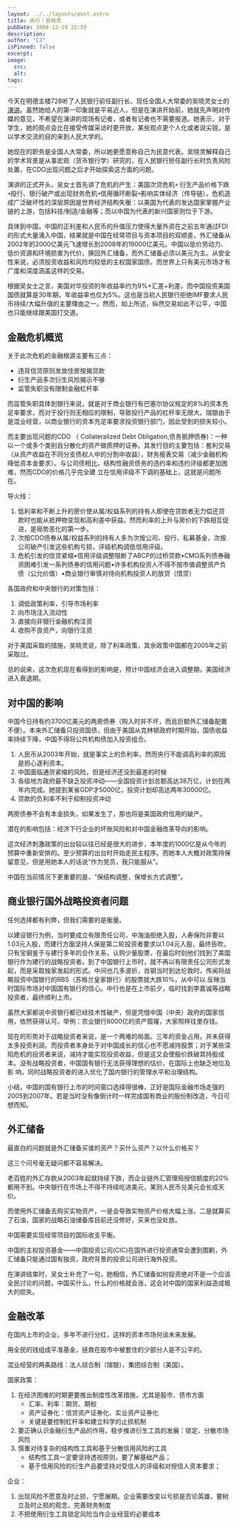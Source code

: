 ```yaml
---
layout: ../../layouts/post.astro
title: 央行：吴晓灵
pubDate: 2008-12-19 22:59
description: 
author: "CJ"
isPinned: false
excerpt: 
image:
  src:
  alt:
tags: 
---
```

今天在明德主楼728听了人民银行前任副行长、现任全国人大常委的吴晓灵女士的<a href="http://www.hanqing.ruc.edu.cn/detail.php?class=news&amp;iClassID=8&amp;iInfoID=513">演讲</a>。虽然她给人的第一印象就是平易近人，但是在演讲开始前，她就先声明对传媒的意见，不希望在演讲的现场有记者，或者有记者也不需要报道。她表示，对于学生，她的观点会比在接受传媒采访时更开放，某些观点更个人化或者说尖锐，是以学术交流的目的来到人民大学的。

她现在的职务是全国人大常委，所以她更愿意称自己为民意代表。吴晓灵解释自己的学术背景是从事宏观（货币银行学）研究的，在人民银行担任副行长时负责风险处置，在CDO出现问题之后才开始探索这方面的问题。

演讲的正式开头，吴女士首先讲了危机的产生：美国次贷危机￫ 衍生产品价格下跌￫投行、银行破产或出现财务危机￫信用循环断裂￫影响实体经济（传导链）。危机造成广泛破坏性的深层原因是世界经济结构失衡：以美国为代表的发达国家掌握产业链的上游，包括科技/制造/金融等；而以中国为代表的新兴国家则位于下游。

具体到中国，中国的正利差和人民币的升值压力使得大量外资在之前五年通过FDI的形式大量涌入中国，结果就是中国在经常项目与资本项目的双顺差，外汇储备从2002年的2000亿美元飞速增长到2008年的19000亿美元。中国以低价劳动力、低价资源和环境损害为代价，换回外汇储备，而外汇储备必须以美元为主。从安全性来说，必须投资收益和风险均较低的主权国家国债，而世界上只有美元市场才有广度和深度涵盖这样的交易。

根据吴女士之言，美国对华投资的年收益率约为9%+汇差+利差，而中国投资美国国债就算是30年期，年收益率也仅为5%。这也是当初人民银行拒绝IMF要求人民币持续/大幅升值的主要理由之一。然而，如上所述，纵然交易如此不公平，中国也只能继续跟美国打交道。
<h2>金融危机概览</h2>
关于此次危机的金融根源主要有三点：

+ 违背信贷原则发放住房按揭贷款
+ 衍生产品多次衍生风险揭示不够
+ 监管失职没有限制金融杠杆率

而监管失职具体到银行来说，就是对于商业银行有巴塞尔协议规定的8%的资本充足率要求，而对于投行则无相应的限制，导致投行产品的杠杆率无限大。瑞银由于是混业经营，以商业银行的资本充足率要求投资银行部门，因此受到的损失较小。

而主要出现问题的CDO （ Collateralized Debt Obligation,债务抵押债券)：一种以一个或多个类别且分散化的资产做质押的证券。其发行目的主要包括：套利交易（从资产收益在不同分支债权人中的分割中收益），财务报表交易（减少金融机构降低资本金要求）。与公司债相比，结构性融资债务的违约率和违约评级都更加困难，然而CDO的价格几乎完全建 立在信用评级不下调的基础上，这就是问题所在。

导火线：

1. 低利率和不断上升的房价使从属/权益系列的持有人即使在贷款者无力偿还贷款时也能从抵押物变现和高利差中获益。然而利率的上升与房价的下跌相互促进，是局势恶化的第一步。
2. 次按CDO债券从属/权益系列的持有人多为次按公司、投行、私募基金，次按公司破产引发这些机构亏损，评级机构调低信用评级。
3. 危机引发的信贷紧缩•信用评级调整阻断了ABCP的过桥贷款•CMO系列债券融资困难引发一系列债券的信用问题•许多机构投资人不得不按市值调整资产负债（公允价值）•商业银行审慎对待向机构投资人的放贷（惜贷）

各国政府和中央银行的对策包括：

1. 调低政策利率，引导市场利率
2. 向市场注入流动性
3. 直接向非银行金融机构注资
4. 收购不良资产，向银行注资

对于美国采取的措施，吴晓灵说，除了利率政策，其余政策中国都在2005年之前采取过。

总的说来，这次危机现在看得到的影响是，预计中国经济会进入调整期，美国经济进入衰退期。
<h2>对中国的影响</h2>
中国今日持有约3700亿美元的两房债券（购入时并不坏，而且巨额外汇储备配置不便）。本来外汇储备只投资国债，但由于美国从克林顿政府时期开始，国债收益率持续下降，中国不得将公共机构债加入投资组合。
<ol>
	<li>人民币从2003年开始，就是事实上的负利率，然而央行不能调高利率的原因是担心逐利资本。</li>
	<li>中国面临通货紧缩的风险，但是经济还没到最差的时候</li>
	<li>各级地方政府最不缺乏投资冲动——全国投资计划总额高达38万亿，计划在两年内完成。她提到某省GDP才5000亿，投资计划却高达两年30000亿。</li>
	<li>贷款的负利率不利于抑制投资冲动</li>
</ol>
两房债券不会有本金损失，如果发生了，那也将是美国政府信用的破产。

潜在的影响包括：经济下行企业的坏账风险和对中国金融改革导向的影响。

这次经济刺激政策的出台较以往已经是很大的进步，本年度的1000亿是从今年的预算中重新安排的。至少预算的出台时开始走民主程序。而她本人大概对政策持保留意见，但是用她本人的话说“作为党员，我只能服从”。

中国在当前情况下更重要的是，“保结构调整，保增长方式调整”。
<h2>商业银行国外战略投资者问题</h2>
任何选择都有利弊，但我们需要的是衡量。

以建设银行为例，当时要成立有限责任公司，中海油拒绝入股，人寿保险非要以1.03元入股，而建行方面坚持人保是第二轮投资者要求以1.04元入股，最终告吹，只有宝钢鉴于与建行多年的合作关系，认购少量股票，在最后时刻他们找到了美国银行作为建行的战略投资者。到了中国银行上市时，就不再以有限责任公司形式发起，而是采取独家发起的形式。中间也几多波折，肖钢当时到达伦敦时，传闻将战略投资中国银行的RBS（苏格兰皇家银行）的股票就大跌10%，从中可以 反映当时国际市场对中国国有银行的信心。中行也是在上市前夕，临时找到李嘉诚等战略投资者，最终顺利上市。

虽然大家都说中资银行都已经技术性破产，但是凭借中国（中央）政府的国家信用，依然获得认可。举例：农业银行8000亿的资产窟窿，大家照样往里存钱。

现在的形势对于战略投资者来说，是一个两难的局面。三年的资金占用，并未获得太多投资利润，而投资者本身处于对中国成长的信心也不愿减持股票；对于某些深陷危机的投资者来说，减持才能实现投资收益，但是这又会使股价跌破其持股成本。没有战略投资者，中国国有银行无法获得理想的估价，在国际上也缺乏地位及影 响，同时战略投资者的进入优化了国内银行的管理水平和治理结构。

小结，中国的国有银行上市的时间窗口选择得很棒，正好是国际金融市场走强的2005到2007年。若是当时没有像倒计时一样完成国有商业的股份制改造，今日可想而知。
<h2>外汇储备</h2>
最直白的问题就是外汇储备买谁的资产？买什么资产？以什么价格买？

这三个问号毫无疑问都不容易解决。

老百姓的外汇存款从2003年起就持续下跌，而企业链外汇管理局授信额度的20%都用不到。中央银行在市场上不得不持续吃进美元，某则人民币兑美元会长成天价。

而使用外汇储备去购买实物资产，一是会导致实物资产价格大幅上涨，二是就算买了石油，国家的战略石油储备库目前还没修好，买来也没处放。

中国需要实现经常项目的国际收支平衡。

中国的主权投资基金——中国投资公司(CIC)在国外进行投资通常会遭到围剿，外汇储备只能通过国有独资，政府背景的投资公司进行海外投资。

在演讲结束时，吴女士补充了一句，她相信，外汇储备如何投资绝对不是一个应该全民讨论的问题，中国买什么，什么的价格就会涨，这会对中国的国家利益造成极大的损失。
<h2>金融改革</h2>
在国内上市的企业，多年不进行分红，这样的资本市场何谈未来发展。

用全民的钱组成平准基金，拯救在股市中被套住的少部分人是不公平的。

混业经营的两条路线：法人综合制（瑞银）、集团综合制（美国）。

国家政策：
<ol>
	<li>在经济困难的时期更要推出制度性改革措施，尤其是股市、债市方面
<ul>
	<li>汇率、利率：期货、期权</li>
	<li>资产证券化：信贷资产证券化、实业资产证券化</li>
	<li>关键是要控制杠杆率和建立科学的止损机制</li>
</ul>
</li>
	<li>要正确认识金融衍生产品的作用，稳步推进衍生工具的发展：锁定、分散市场风险</li>
	<li>慎重对待复杂的结构性工具和基于分散信用风险的工具
<ul>
	<li>结构性工具一定要坚持透视原则，要了解基础产品；</li>
	<li>基于信用风险的衍生产品要坚持对受信人的评级和对授信人资本要求；</li>
</ul>
</li>
</ol>
企业：
<ol>
	<li>出现风险不愿意及时止损，宁愿展期。企业需要改变以亏损是否论英雄，要树立及时止损的观念，完善财务制度</li>
	<li>不把使用衍生工具锁定风险当作企业经营的必要成本</li>
</ol>
